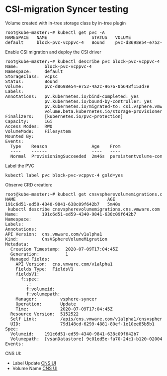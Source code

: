 # CSI-migration Syncer testing

Volume created with in-tree storage class by in-tree plugin
<pre>
root@kube-master:~# kubectl get pvc -A
NAMESPACE   NAME                 STATUS   VOLUME                                     CAPACITY   ACCESS MODES   STORAGECLASS   AGE
default     block-pvc-vcppvc-4   Bound    pvc-d8698e54-e752-4a2c-9676-0b648f153d7e   1Gi        RWO            vcpsc          3m41s
</pre>

Enable CSI migration and deploy the CSI driver
<pre>
root@kube-master:~# kubectl describe pvc block-pvc-vcppvc-4
Name:          block-pvc-vcppvc-4
Namespace:     default
StorageClass:  vcpsc
Status:        Bound
Volume:        pvc-d8698e54-e752-4a2c-9676-0b648f153d7e
Labels:        <none>
Annotations:   pv.kubernetes.io/bind-completed: yes
               pv.kubernetes.io/bound-by-controller: yes
               pv.kubernetes.io/migrated-to: csi.vsphere.vmware.com       
               volume.beta.kubernetes.io/storage-provisioner: kubernetes.io/vsphere-volume
Finalizers:    [kubernetes.io/pvc-protection]
Capacity:      1Gi
Access Modes:  RWO
VolumeMode:    Filesystem
Mounted By:    <none>
Events:
  Type    Reason                 Age    From                         Message
  ----    ------                 ----   ----                         -------
  Normal  ProvisioningSucceeded  2m46s  persistentvolume-controller  Successfully provisioned volume pvc-d8698e54-e752-4a2c-9676-0b648f153d7e using kubernetes.io/vsphere-volume
</pre>

Label the PVC
<pre>
kubectl label pvc block-pvc-vcppvc-4 gold=yes
</pre>


Observe CRD creation:
<pre>
root@kube-master:~# kubectl get cnsvspherevolumemigrations.cns.vmware.com -A
NAME                                   AGE
191c6d51-ed59-4340-9841-638c09f642b7   5m40s
 kubectl describe cnsvspherevolumemigrations.cns.vmware.com 191c6d51-ed59-4340-9841-638c09f642b7
Name:         191c6d51-ed59-4340-9841-638c09f642b7
Namespace:    
Labels:       <none>
Annotations:  <none>
API Version:  cns.vmware.com/v1alpha1
Kind:         CnsVSphereVolumeMigration
Metadata:
  Creation Timestamp:  2020-07-09T17:04:45Z
  Generation:          1
  Managed Fields:
    API Version:  cns.vmware.com/v1alpha1
    Fields Type:  FieldsV1
    fieldsV1:
      f:spec:
        .:
        f:volumeid:
        f:volumepath:
    Manager:         vsphere-syncer
    Operation:       Update
    Time:            2020-07-09T17:04:45Z
  Resource Version:  5152522
  Self Link:         /apis/cns.vmware.com/v1alpha1/cnsvspherevolumemigrations/191c6d51-ed59-4340-9841-638c09f642b7
  UID:               79d148cd-6299-4881-80ef-1e10ee85b5b1
Spec:
  Volumeid:    191c6d51-ed59-4340-9841-638c09f642b7
  Volumepath:  [vsanDatastore] 9c01ed5e-fa70-24c1-b120-0200466f7ac2/kubernetes-dynamic-pvc-d8698e54-e752-4a2c-9676-0b648f153d7e.vmdk
Events:        <none>
</pre>


CNS UI:
* Label Update
[CNS UI](https://github.com/chethanv28/CSI-migration-syncer-logs/blob/master/PVC_Updated_On_CNS_UI.png)
* Volume Name
[CNS UI](https://github.com/chethanv28/CSI-migration-syncer-logs/blob/master/VolumeID_For_PVC_Update.png)
